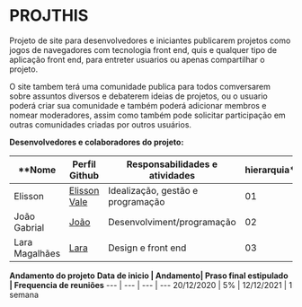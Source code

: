 # PROJTHIS
 
Projeto de site para desenvolvedores e iniciantes publicarem projetos como jogos de navegadores com tecnologia front end, quis e qualquer tipo de aplicação front end, para entreter usuarios ou apenas compartilhar o projeto.

O site tambem terá uma comunidade publica para todos comversarem sobre assuntos diversos e debaterem ideias de projetos, ou o usuario poderá criar sua comunidade e também poderá adicionar membros e nomear moderadores, assim como também pode solicitar participação em outras comunidades criadas por outros usuários.

**Desenvolvedores e colaboradores do projeto:**

**Nome | Perfil Github| Responsabilidades e atividades | hierarquia**
--- | --- | --- | ---
Elisson | [Elisson Vale](https://github.com/ElissonLimaVale) | Idealização, gestão e programação | 01
João Gabrial | [João](https://github.com/JGA06) | Desenvolviment/programação | 02
Lara Magalhães | [Lara](https://github.com/laraprogramaai) | Design e front end | 03


**Andamento do projeto**
**Data de inicio | Andamento| Praso final estipulado | Frequencia de reuniões**
--- | --- | --- | ---
20/12/2020 | 5% | 12/12/2021 | 1 semana
